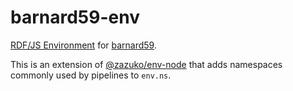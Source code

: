 #  barnard59-env

[RDF/JS Environment](https://npm.im/@rdfjs/environment) for [barnard59](https://npm.im/barnard59).

This is an extension of [@zazuko/env-node](https://npm.im/@zazuko/env-node) that adds namespaces commonly used
by pipelines to `env.ns`.
